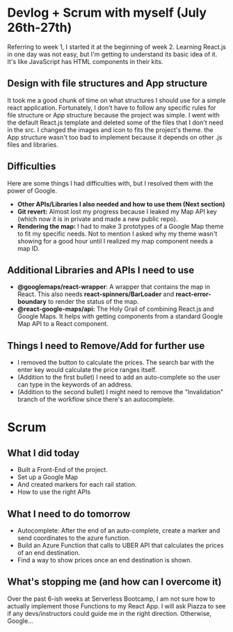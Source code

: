 # Devlog + Scrum with myself (July 26th-27th)
Referring to week 1, I started it at the beginning of week 2. Learning React.js in one day was not easy, but I'm getting to understand its basic idea of it. It's like JavaScript has HTML components in their kits. 

## Design with file structures and App structure
It took me a good chunk of time on what structures I should use for a simple react application. Fortunately, I don't have to follow any specific rules for file structure or App structure because the project was simple. I went with the default React.js template and deleted some of the files that I don't need in the src. I changed the images and icon to fits the project's theme. the App structure wasn't too bad to implement because it depends on other .js files and libraries. 

## Difficulties
Here are some things I had difficulties with, but I resolved them with the power of Google. 
* **Other APIs/Libraries I also needed and how to use them (Next section)**
* **Git revert:** Almost lost my progress because I leaked my Map API key (which now it is in private and made a new public repo).  
* **Rendering the map:** I had to make 3 prototypes of a Google Map theme to fit my specific needs. Not to mention I asked why my theme wasn't showing for a good hour until I realized my map component needs a map ID. 

## Additional Libraries and APIs I need to use
* **@googlemaps/react-wrapper**: A wrapper that contains the map in React. This also needs **react-spinners/BarLoader** and **react-error-boundary** to render the status of the map. 
* **@react-google-maps/api:** The Holy Grail of combining React.js and Google Maps. It helps with getting components from a standard Google Map API to a React component. 

## Things I need to Remove/Add for further use
* I removed the button to calculate the prices. The search bar with the enter key would calculate the price ranges itself. 
* (Addition to the first bullet) I need to add an auto-complete so the user can type in the keywords of an address. 
* (Addition to the second bullet) I might need to remove the "Invalidation" branch of the workflow since there's an autocomplete.  

# Scrum
## What I did today
* Built a Front-End of the project.
* Set up a Google Map 
* And created markers for each rail station. 
* How to use the right APIs
## What I need to do tomorrow
* Autocomplete: After the end of an auto-complete, create a marker and send coordinates to the azure function. 
* Build an Azure Function that calls to UBER API that calculates the prices of an end destination. 
* Find a way to show prices once an end destination is shown. 
## What's stopping me (and how can I overcome it)
Over the past 6-ish weeks at Serverless Bootcamp, I am not sure how to actually implement those Functions to my React App. I will ask Piazza to see if any devs/instructors could guide me in the right direction. Otherwise, Google...

